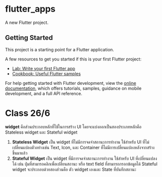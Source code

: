 # flutter_apps

A new Flutter project.

## Getting Started

This project is a starting point for a Flutter application.

A few resources to get you started if this is your first Flutter project:

- [Lab: Write your first Flutter app](https://docs.flutter.dev/get-started/codelab)
- [Cookbook: Useful Flutter samples](https://docs.flutter.dev/cookbook)

For help getting started with Flutter development, view the
[online documentation](https://docs.flutter.dev/), which offers tutorials,
samples, guidance on mobile development, and a full API reference.

# Class 26/6

**widget** คือส่วนประกอบหลักที่ใช้ในการสร้าง UI โดยจะแบ่งออกเป็นสองประเภทหลักคือ Stateless widget และ Stateful widget

1. **Stateless Widget** เป็น widget ที่ไม่มีการจดจำสถานะการทำงาน ใช้สำหรับ UI ที่ไม่เปลี่ยนแปลงตัวอย่างเช่น Text, Icon, และ Container ที่ไม่มีการเปลี่ยนแปลงหลังจากสร้างขึ้นมาแล้ว
2. **Stateful Widget** เป็น widget ที่มีการจดจำสถานะการทำงาน ใช้สำหรับ UI ที่เปลี่ยนแปลงได้ เช่น ปุ่มที่สามารถคลิกเพื่อเปลี่ยนสถานะ หรือ text field ที่สามารถกรอกข้อมูลได้ Stateful widget จะประกอบด้วยสองส่วนคือ ตัว widget เองและ State ที่บันทึกสถานะ
